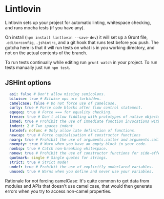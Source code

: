 # Lintlovin

Lintlovin sets up your project for automatic linting, whitespace checking, and runs mocha tests (if you have any).

On install (`npm install lintlovin --save-dev`) it will set up a Grunt file, `.editorconfig`, `.jshintrc`, and a git hook that runs test before you push. The gotcha here is that it will run tests on what is in you working directory, and not on the actual contents of the branch.

To run tests continually while editing run `grunt watch` in your project. To run tests manually just run `npm test`.

## JSHint options

```yaml
  asi: false # Don't allow missing semicolons.
  bitwise: true # Bitwise ops are forbidden.
  camelcase: false # Do not force use of camelCase.
  curly: true # Force code blocks after flow control statement.
  eqeqeq: true # Force === for equality checking.
  freeze: true # Don't allow fiddling with prototypes of native objects
  immed: true # Prohibit the use of immediate function invocations without wrapping them in parentheses
  indent: 2 # Two spaces indent
  latedef: nofunc # Only allow late definition of functions.
  newcap: true # Force capitalisation of constructor functions
  noarg: true # Prohibit the use of arguments.caller and arguments.callee.
  noempty: true # Warn when you have an empty block in your code.
  nonbsp: true # Catch non-breaking whitespace.
  nonew: true # Prohibit the use of constructor functions for side-effects.
  quotmark: single # Single quotes for strings.
  strict: true # Strict mode!
  undef: true # Prohibit the use of explicitly undeclared variables.
  unused: true # Warns when you define and never use your variables.
```

Rationale for not forcing camelCase: It's quite common to get data from modules and APIs that doesn't use camel case, that would then generate errors when you try to access non-camel properties.
